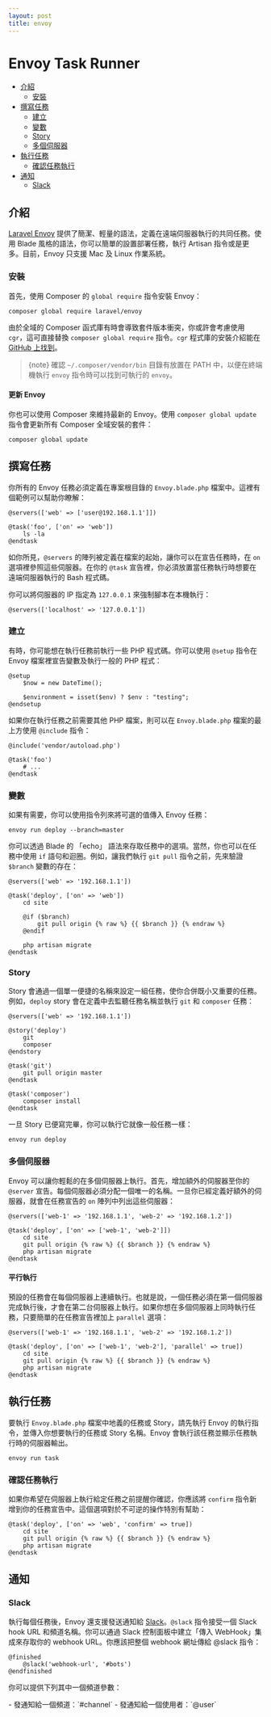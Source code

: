 ```yaml
---
layout: post
title: envoy
---
```

# Envoy Task Runner

- [介紹](#introduction)
    - [安裝](#installation)
- [撰寫任務](#writing-tasks)
    - [建立](#setup)
    - [變數](#variables)
    - [Story](#stories)
    - [多個伺服器](#multiple-servers)
- [執行任務](#running-tasks)
    - [確認任務執行](#confirming-task-execution)
- [通知](#notifications)
    - [Slack](#slack)

<a name="introduction"></a>
## 介紹

[Laravel Envoy](https://github.com/laravel/envoy) 提供了簡潔、輕量的語法，定義在遠端伺服器執行的共同任務。使用 Blade 風格的語法，你可以簡單的設置部署任務，執行 Artisan 指令或是更多。目前，Envoy 只支援 Mac 及 Linux 作業系統。

<a name="installation"></a>
### 安裝

首先，使用 Composer 的 `global require` 指令安裝 Envoy：

    composer global require laravel/envoy

由於全域的 Composer 函式庫有時會導致套件版本衝突，你或許會考慮使用 `cgr`，這可直接替換 `composer global require` 指令。`cgr` 程式庫的安裝介紹能在 [GitHub 上找到](https://github.com/consolidation-org/cgr)。

> {note} 確認 `~/.composer/vendor/bin` 目錄有放置在 PATH 中，以便在終端機執行 `envoy` 指令時可以找到可執行的 `envoy`。

#### 更新 Envoy

你也可以使用 Composer 來維持最新的 Envoy。使用 `composer global update` 指令會更新所有 Composer 全域安裝的套件：

    composer global update

<a name="writing-tasks"></a>
## 撰寫任務

你所有的 Envoy 任務必須定義在專案根目錄的 `Envoy.blade.php` 檔案中。這裡有個範例可以幫助你瞭解：

    @servers(['web' => ['user@192.168.1.1']])

    @task('foo', ['on' => 'web'])
        ls -la
    @endtask

如你所見，`@servers` 的陣列被定義在檔案的起始，讓你可以在宣告任務時，在 `on` 選項裡參照這些伺服器。在你的 `@task` 宣告裡，你必須放置當任務執行時想要在遠端伺服器執行的 Bash 程式碼。

你可以將伺服器的 IP 指定為 `127.0.0.1` 來強制腳本在本機執行：

    @servers(['localhost' => '127.0.0.1'])

<a name="setup"></a>
### 建立

有時，你可能想在執行任務前執行一些 PHP 程式碼。你可以使用 ```@setup``` 指令在 Envoy 檔案裡宣告變數及執行一般的 PHP 程式：

    @setup
        $now = new DateTime();

        $environment = isset($env) ? $env : "testing";
    @endsetup

如果你在執行任務之前需要其他 PHP 檔案，則可以在 `Envoy.blade.php` 檔案的最上方使用 `@include` 指令：

    @include('vendor/autoload.php')

    @task('foo')
        # ...
    @endtask

<a name="variables"></a>
### 變數

如果有需要，你可以使用指令列來將可選的值傳入 Envoy 任務：

    envoy run deploy --branch=master

你可以透過 Blade 的 「echo」 語法來存取任務中的選項。當然，你也可以在任務中使用 `if` 語句和迴圈。例如，讓我們執行 `git pull` 指令之前，先來驗證 `$branch` 變數的存在：

    @servers(['web' => '192.168.1.1'])

    @task('deploy', ['on' => 'web'])
        cd site

        @if ($branch)
            git pull origin {% raw %} {{ $branch }} {% endraw %}
        @endif

        php artisan migrate
    @endtask

<a name="stories"></a>
### Story

Story 會通過一個單一便捷的名稱來設定一組任務，使你合併既小又重要的任務。例如，`deploy` story 會在定義中去監聽任務名稱並執行 `git` 和 `composer` 任務：

    @servers(['web' => '192.168.1.1'])

    @story('deploy')
        git
        composer
    @endstory

    @task('git')
        git pull origin master
    @endtask

    @task('composer')
        composer install
    @endtask

一旦 Story 已便寫完畢，你可以執行它就像一般任務一樣：

    envoy run deploy

<a name="multiple-servers"></a>
### 多個伺服器

Envoy 可以讓你輕鬆的在多個伺服器上執行。首先，增加額外的伺服器至你的 `@server` 宣告。每個伺服器必須分配一個唯一的名稱。一旦你已經定義好額外的伺服器，就會在任務宣告的 `on` 陣列中列出這些伺服器：

    @servers(['web-1' => '192.168.1.1', 'web-2' => '192.168.1.2'])

    @task('deploy', ['on' => ['web-1', 'web-2']])
        cd site
        git pull origin {% raw %} {{ $branch }} {% endraw %}
        php artisan migrate
    @endtask

#### 平行執行

預設的任務會在每個伺服器上連續執行。也就是說，一個任務必須在第一個伺服器完成執行後，才會在第二台伺服器上執行。如果你想在多個伺服器上同時執行任務，只要簡單的在任務宣告裡加上 `parallel` 選項：

    @servers(['web-1' => '192.168.1.1', 'web-2' => '192.168.1.2'])

    @task('deploy', ['on' => ['web-1', 'web-2'], 'parallel' => true])
        cd site
        git pull origin {% raw %} {{ $branch }} {% endraw %}
        php artisan migrate
    @endtask

<a name="running-tasks"></a>
## 執行任務

要執行 `Envoy.blade.php` 檔案中地義的任務或 Story，請先執行 Envoy 的執行指令，並傳入你想要執行的任務或 Story 名稱。Envoy 會執行該任務並顯示任務執行時的伺服器輸出。

    envoy run task

<a name="confirming-task-execution"></a>
### 確認任務執行

如果你希望在伺服器上執行給定任務之前提醒你確認，你應該將 `confirm` 指令新增到你的任務宣告中。這個選項對於不可逆的操作特別有幫助：

    @task('deploy', ['on' => 'web', 'confirm' => true])
        cd site
        git pull origin {% raw %} {{ $branch }} {% endraw %}
        php artisan migrate
    @endtask

<a name="notifications"></a>
<a name="hipchat-notifications"></a>
## 通知

<a name="slack"></a>
### Slack

執行每個任務後，Envoy 還支援發送通知給 [Slack](https://slack.com)。`@slack` 指令接受一個 Slack hook URL 和頻道名稱。你可以通過 Slack 控制面板中建立「傳入 WebHook」集成來存取你的 webhook URL。你應該把整個 webhook 網址傳給 @slack 指令：

    @finished
        @slack('webhook-url', '#bots')
    @endfinished

你可以提供下列其中一個頻道參數：

<div class="content-list" markdown="1">
- 發通知給一個頻道：`#channel`
- 發通知給一個使用者：`@user`
</div>
